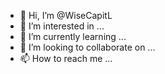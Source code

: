 - 👋 Hi, I’m @WiseCapitL
- 👀 I’m interested in ...
- 🌱 I’m currently learning ...
- 💞️ I’m looking to collaborate on ...
- 📫 How to reach me ...

<!---
WiseCapitL/WiseCapitL is a ✨ special ✨ repository because its `README.md` (this file) appears on your GitHub profile.
You can click the Preview link to take a look at your changes.
--->
